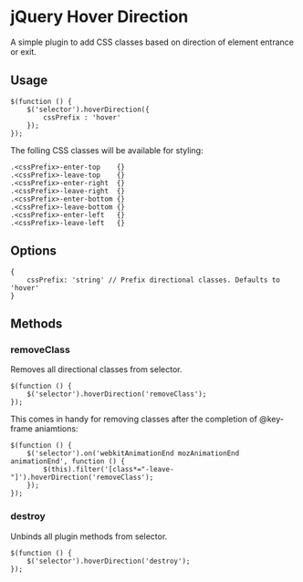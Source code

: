 # jQuery Hover Direction
A simple plugin to add CSS classes based on direction of element entrance or exit.


## Usage
```
$(function () {
	$('selector').hoverDirection({
		cssPrefix : 'hover'
	});
});
```
The folling CSS classes will be available for styling:

```
.<cssPrefix>-enter-top    {}
.<cssPrefix>-leave-top    {}
.<cssPrefix>-enter-right  {}
.<cssPrefix>-leave-right  {}
.<cssPrefix>-enter-bottom {}
.<cssPrefix>-leave-bottom {}
.<cssPrefix>-enter-left   {}
.<cssPrefix>-leave-left   {}
```

## Options
```
{
	cssPrefix: 'string' // Prefix directional classes. Defaults to 'hover'
}
```

## Methods

### removeClass
Removes all directional classes from selector.

```
$(function () {
	$('selector').hoverDirection('removeClass');
});
```

This comes in handy for removing classes after the completion of @key-frame aniamtions:

```
$(function () {
	$('selector').on('webkitAnimationEnd mozAnimationEnd animationEnd', function () {
        $(this).filter('[class*="-leave-"]').hoverDirection('removeClass');
    });
});
```

### destroy
Unbinds all plugin methods from selector.

```
$(function () {
	$('selector').hoverDirection('destroy');
});
```
